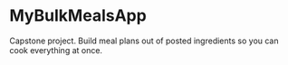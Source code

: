 # MyBulkMealsApp
Capstone project. Build meal plans out of posted ingredients so you can cook everything at once.


